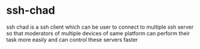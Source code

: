 # ssh-chad
ssh chad is a ssh client which can be user to connect to multiple ssh server so that moderators of multiple devices of same platform can perform their task more easily and can control these servers faster
